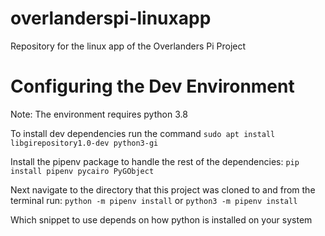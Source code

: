 # overlanderspi-linuxapp
Repository for the linux app of the Overlanders Pi Project

# Configuring the Dev Environment
Note: The environment requires python 3.8

To install dev dependencies run the command 
`sudo apt install libgirepository1.0-dev python3-gi`

Install the pipenv package to handle the rest of the dependencies:
`pip install pipenv pycairo PyGObject`

Next navigate to the directory that this project was cloned to and from the terminal run:
`python -m pipenv install`
or
`python3 -m pipenv install`

Which snippet to use depends on how python is installed on your system
